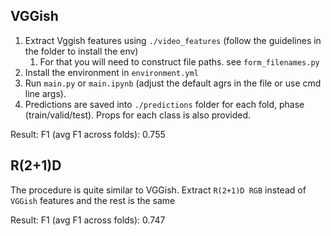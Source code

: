 ## VGGish

1. Extract Vggish features using `./video_features` (follow the guidelines in the folder to install the env)
    1. For that you will need to construct file paths. see `form_filenames.py`
2. Install the environment in `environment.yml`
3. Run `main.py` or `main.ipynb` (adjust the default agrs in the file or use cmd line args).
4. Predictions are saved into `./predictions` folder for each fold, phase (train/valid/test). Props for each class is also provided.

Result: F1 (avg F1 across folds): 0.755

## R(2+1)D

The procedure is quite similar to VGGish. Extract `R(2+1)D RGB` instead of `VGGish` features and the rest is the same

Result: F1 (avg F1 across folds): 0.747
